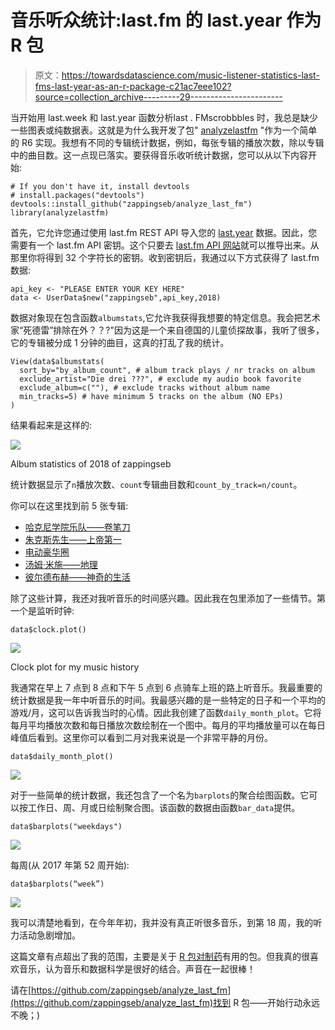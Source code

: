 # 音乐听众统计:last.fm 的 last.year 作为 R 包

> 原文：<https://towardsdatascience.com/music-listener-statistics-last-fms-last-year-as-an-r-package-c21ac7eee102?source=collection_archive---------29----------------------->

当开始用 last.week 和 last.year 函数分析last . FMscrobbbles 时，我总是缺少一些图表或纯数据表。这就是为什么我开发了包" [analyzelastfm](https://github.com/zappingseb/analyze_last_fm) "作为一个简单的 R6 实现。我想有不同的专辑统计数据，例如，每张专辑的播放次数，除以专辑中的曲目数。这一点现已落实。要获得音乐收听统计数据，您可以从以下内容开始:

```
# If you don't have it, install devtools
# install.packages("devtools")
devtools::install_github("zappingseb/analyze_last_fm")
library(analyzelastfm)
```

首先，它允许您通过使用 last.fm REST API 导入您的 [last.year](https://www.last.fm/user/zappingseb/listening-report/year) 数据。因此，您需要有一个 last.fm API 密钥。这个只要去 [last.fm API 网站](https://www.last.fm/api/account/create)就可以推导出来。从那里你将得到 32 个字符长的密钥。收到密钥后，我通过以下方式获得了 last.fm 数据:

```
api_key <- "PLEASE ENTER YOUR KEY HERE"
data <- UserData$new("zappingseb",api_key,2018)
```

数据对象现在包含函数`albumstats`,它允许我获得我想要的特定信息。我会把艺术家“死德雷”排除在外？？?"因为这是一个来自德国的儿童侦探故事，我听了很多，它的专辑被分成 1 分钟的曲目，这真的打乱了我的统计。

```
View(data$albumstats(
  sort_by="by_album_count", # album track plays / nr tracks on album
  exclude_artist="Die drei ???", # exclude my audio book favorite
  exclude_album=c(""), # exclude tracks without album name
  min_tracks=5) # have minimum 5 tracks on the album (NO EPs)
)
```

结果看起来是这样的:

![](img/2e4c6a4db0f25e4accd737bb17a4e092.png)

Album statistics of 2018 of zappingseb

统计数据显示了`n`播放次数、`count`专辑曲目数和`count_by_track=n/count`。

你可以在这里找到前 5 张专辑:

*   [哈克尼学院乐队——卷笔刀](https://www.amazon.de/gp/product/B0762Y3T14/ref=as_li_tl?ie=UTF8&tag=zappingseb-21&camp=1638&creative=6742&linkCode=as2&creativeASIN=B0762Y3T14&linkId=c2e12707d54eee718e3b30b91a967fed)
*   [朱克斯先生——上帝第一](https://www.amazon.de/gp/product/B06XS8TTS4/ref=as_li_tl?ie=UTF8&tag=zappingseb-21&camp=1638&creative=6742&linkCode=as2&creativeASIN=B06XS8TTS4&linkId=f712ea96a435a93e069b778990d66645)
*   [电动豪华圈](https://www.amazon.de/gp/product/B01M24YCCH/ref=as_li_tl?ie=UTF8&tag=zappingseb-21&camp=1638&creative=6742&linkCode=as2&creativeASIN=B01M24YCCH&linkId=8f3115b23d7953db404d1710a6cb797d)
*   [汤姆·米施——地理](https://www.amazon.de/gp/product/B07BS3SFDC/ref=as_li_tl?ie=UTF8&tag=zappingseb-21&camp=1638&creative=6742&linkCode=as2&creativeASIN=B07BS3SFDC&linkId=32d00c3201b0dc902a9c830a459ed266)
*   [彼尔德布赫——神奇的生活](https://www.amazon.de/gp/product/B01M0G01UU/ref=as_li_tl?ie=UTF8&camp=1638&creative=6742&creativeASIN=B01M0G01UU&linkCode=as2&tag=zappingseb-21&linkId=abf7103142c4e6c2895766cd1c2d3dcc)

除了这些计算，我还对我听音乐的时间感兴趣。因此我在包里添加了一些情节。第一个是监听时钟:

```
data$clock.plot()
```

![](img/2be548789f0ccc013fcfcdc059193aea.png)

Clock plot for my music history

我通常在早上 7 点到 8 点和下午 5 点到 6 点骑车上班的路上听音乐。我最重要的统计数据是我一年中听音乐的时间。我最感兴趣的是一些特定的日子和一个平均的游戏/月，这可以告诉我当时的心情。因此我创建了函数`daily_month_plot`。它将每月平均播放次数和每日播放次数绘制在一个图中。每月的平均播放量可以在每日峰值后看到。这里你可以看到二月对我来说是一个非常平静的月份。

```
data$daily_month_plot()
```

![](img/731ebd721ca5d74ccddbf5234675a872.png)

对于一些简单的统计数据，我还包含了一个名为`barplots`的聚合绘图函数。它可以按工作日、周、月或日绘制聚合图。该函数的数据由函数`bar_data`提供。

```
data$barplots("weekdays")
```

![](img/093a95e3a69f402c2076664f464fa161.png)

每周(从 2017 年第 52 周开始):

```
data$barplots(“week”)
```

![](img/8b3f38beeebef690a30fb22cdadb5433.png)

我可以清楚地看到，在今年年初，我并没有真正听很多音乐，到第 18 周，我的听力活动急剧增加。

这篇文章有点超出了我的范围，主要是关于 [R 包对制药](/interesting-packages-taken-from-r-pharma-e89639788180)有用的包。但我真的很喜欢音乐，认为音乐和数据科学是很好的结合。声音在一起很棒！

请在[https://github.com/zappingseb/analyze_last_fm](https://github.com/zappingseb/analyze_last_fm)找到 R 包——开始行动永远不晚；)